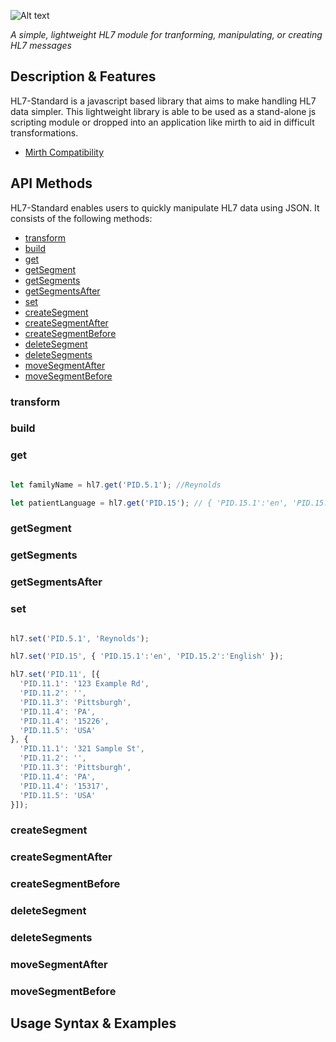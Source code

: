 ![Alt text](https://hl7-standard-images.s3.amazonaws.com/hl7-standard.svg)

*A simple, lightweight HL7 module for tranforming, manipulating, or creating HL7 messages*

## Description & Features

HL7-Standard is a javascript based library that aims to make handling HL7 data simpler.  This lightweight library is able to be used as a stand-alone js scripting module or dropped into an application like mirth to aid in difficult transformations.

- [Mirth Compatibility]()

## API Methods

HL7-Standard enables users to quickly manipulate HL7 data using JSON. It consists of the following methods:

- [transform]()
- [build]()
- [get]()
- [getSegment]()
- [getSegments]()
- [getSegmentsAfter]()
- [set]()
- [createSegment]()
- [createSegmentAfter]()
- [createSegmentBefore]()
- [deleteSegment]()
- [deleteSegments]()
- [moveSegmentAfter]()
- [moveSegmentBefore]()

### transform

### build

### get

```js

let familyName = hl7.get('PID.5.1'); //Reynolds

let patientLanguage = hl7.get('PID.15'); // { 'PID.15.1':'en', 'PID.15.2':'English' }

```

### getSegment
### getSegments
### getSegmentsAfter
### set

```js

hl7.set('PID.5.1', 'Reynolds');

hl7.set('PID.15', { 'PID.15.1':'en', 'PID.15.2':'English' });

hl7.set('PID.11', [{
  'PID.11.1': '123 Example Rd',
  'PID.11.2': '',
  'PID.11.3': 'Pittsburgh',
  'PID.11.4': 'PA',
  'PID.11.4': '15226',
  'PID.11.5': 'USA'
}, {
  'PID.11.1': '321 Sample St',
  'PID.11.2': '',
  'PID.11.3': 'Pittsburgh',
  'PID.11.4': 'PA',
  'PID.11.4': '15317',
  'PID.11.5': 'USA'
}]);

```

### createSegment
### createSegmentAfter
### createSegmentBefore
### deleteSegment
### deleteSegments
### moveSegmentAfter
### moveSegmentBefore

## Usage Syntax & Examples
